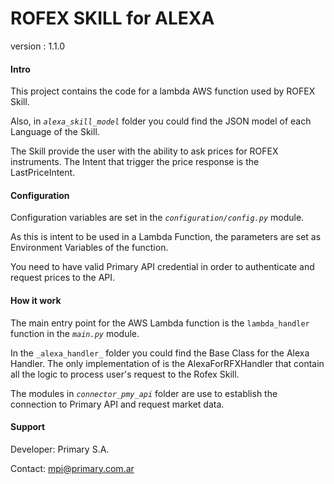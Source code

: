 <h1>ROFEX SKILL for ALEXA</h1>

version : 1.1.0

#### Intro

This project contains the code for a lambda AWS function used by ROFEX Skill. 

Also, in _`alexa_skill_model`_ folder you could find the JSON model of each Language of the Skill.

The Skill provide the user with the ability to ask prices for ROFEX instruments. The Intent that trigger the price response is the LastPriceIntent.

#### Configuration

Configuration variables are set in the _`configuration/config.py`_ module.

As this is intent to be used in a Lambda Function, the parameters are set as Environment Variables of the function. 
 
You need to have valid Primary API credential in order to authenticate and request prices to the API. 

#### How it work
The main entry point for the AWS Lambda function is the `lambda_handler` function in the _`main.py`_ module.

In the `_alexa_handler_` folder you could find the Base Class for the Alexa Handler. The only implementation of is the AlexaForRFXHandler that contain all the logic to process user's request to the Rofex Skill.

The modules in _`connector_pmy_api`_ folder are use to establish the connection to Primary API and request market data.

#### Support
Developer: Primary S.A.

Contact: mpi@primary.com.ar